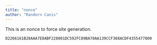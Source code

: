 ```yaml
---
title: "nonce"
author: "Randorn Canis"
---
```


This is an nonce to force site generation.

```
D2266161B28AAA7E8ABF228801DC592FC89BA70AA139CCF368ACDF4355477800
```
